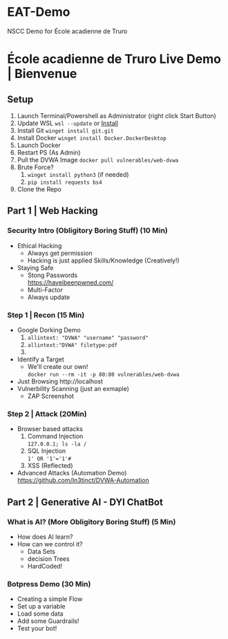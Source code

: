 # EAT-Demo
NSCC Demo for École acadienne de Truro

# École acadienne de Truro Live Demo | Bienvenue

## Setup
1. Launch Terminal/Powershell as Administrator (right click Start Button)
2. Update WSL `wsl --update` or [Install](https://learn.microsoft.com/en-us/windows/wsl/install)
3. Install Git `winget install git.git`
4. Install Docker `winget install Docker.DockerDesktop`
5. Launch Docker
6. Restart PS (As Admin)
7. Pull the DVWA Image `docker pull vulnerables/web-dvwa`
8. Brute Force?
    1. `winget install python3` (if needed)
    2. `pip install requests bs4`
8. Clone the Repo 

## Part 1 | Web Hacking
### Security Intro (Obligitory Boring Stuff)  (10 Min)
* Ethical Hacking
  * Always get permission
  * Hacking is just applied Skills/Knowledge (Creatively!)
* Staying Safe
  * Stong Passwords \
    https://haveibeenpwned.com/
  * Multi-Factor
  * Always update

### Step 1 | Recon (15 Min)
* Google Dorking Demo
    1. `allintext: "DVWA" "username" "password"`
    2. `allintext:"DVWA" filetype:pdf`
    3. 
* Identify a Target
    * We'll create our own! \
    `docker run --rm -it -p 80:80 vulnerables/web-dvwa`
* Just Browsing http://localhost
* Vulnerbility Scanning (just an exmaple)
     * ZAP Screenshot

### Step 2 | Attack (20Min)
* Browser based attacks
    1. Command Injection \
    `127.0.0.1; ls -la /`
    2. SQL Injection \
    `1' OR '1'='1'#`
    3. XSS (Reflected)
* Advanced Attacks (Automation Demo) \
  https://github.com/In3tinct/DVWA-Automation



## Part 2 | Generative AI - DYI ChatBot

### What is AI? (More Obligitory Boring Stuff) (5 Min)
 * How does AI learn?
 * How can we control it?
   * Data Sets
   * decision Trees
   * HardCoded!

### Botpress Demo (30 Min)
* Creating a simple Flow
* Set up a variable
* Load some data
* Add some Guardrails!
* Test your bot!

